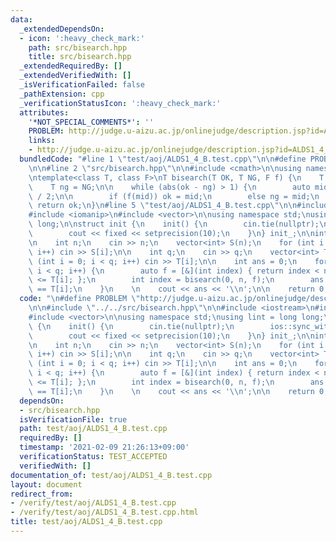```yaml
---
data:
  _extendedDependsOn:
  - icon: ':heavy_check_mark:'
    path: src/bisearch.hpp
    title: src/bisearch.hpp
  _extendedRequiredBy: []
  _extendedVerifiedWith: []
  _isVerificationFailed: false
  _pathExtension: cpp
  _verificationStatusIcon: ':heavy_check_mark:'
  attributes:
    '*NOT_SPECIAL_COMMENTS*': ''
    PROBLEM: http://judge.u-aizu.ac.jp/onlinejudge/description.jsp?id=ALDS1_4_B
    links:
    - http://judge.u-aizu.ac.jp/onlinejudge/description.jsp?id=ALDS1_4_B
  bundledCode: "#line 1 \"test/aoj/ALDS1_4_B.test.cpp\"\n\n#define PROBLEM \"http://judge.u-aizu.ac.jp/onlinejudge/description.jsp?id=ALDS1_4_B\"\
    \n\n#line 2 \"src/bisearch.hpp\"\n\n#include <cmath>\n\nusing namespace std;\n\
    \ntemplate<class T, class F>\nT bisearch(T OK, T NG, F f) {\n    T ok = OK;\n\
    \    T ng = NG;\n\n    while (abs(ok - ng) > 1) {\n        auto mid = (ok + ng)\
    \ / 2;\n\n        if (f(mid)) ok = mid;\n        else ng = mid;\n    }\n\n   \
    \ return ok;\n}\n#line 5 \"test/aoj/ALDS1_4_B.test.cpp\"\n\n#include <iostream>\n\
    #include <iomanip>\n#include <vector>\n\nusing namespace std;\nusing lint = long\
    \ long;\n\nstruct init {\n    init() {\n        cin.tie(nullptr);\n        ios::sync_with_stdio(false);\n\
    \        cout << fixed << setprecision(10);\n    }\n} init_;\n\nint main() {\n\
    \n    int n;\n    cin >> n;\n    vector<int> S(n);\n    for (int i = 0; i < n;\
    \ i++) cin >> S[i];\n\n    int q;\n    cin >> q;\n    vector<int> T(n);\n    for\
    \ (int i = 0; i < q; i++) cin >> T[i];\n\n    int ans = 0;\n    for (int i = 0;\
    \ i < q; i++) {\n        auto f = [&](int index) { return index < n && S[index]\
    \ <= T[i]; };\n        int index = bisearch(0, n, f);\n        ans += S[index]\
    \ == T[i];\n    }\n    \n    cout << ans << '\\n';\n\n    return 0;\n}\n"
  code: "\n#define PROBLEM \"http://judge.u-aizu.ac.jp/onlinejudge/description.jsp?id=ALDS1_4_B\"\
    \n\n#include \"../../src/bisearch.hpp\"\n\n#include <iostream>\n#include <iomanip>\n\
    #include <vector>\n\nusing namespace std;\nusing lint = long long;\n\nstruct init\
    \ {\n    init() {\n        cin.tie(nullptr);\n        ios::sync_with_stdio(false);\n\
    \        cout << fixed << setprecision(10);\n    }\n} init_;\n\nint main() {\n\
    \n    int n;\n    cin >> n;\n    vector<int> S(n);\n    for (int i = 0; i < n;\
    \ i++) cin >> S[i];\n\n    int q;\n    cin >> q;\n    vector<int> T(n);\n    for\
    \ (int i = 0; i < q; i++) cin >> T[i];\n\n    int ans = 0;\n    for (int i = 0;\
    \ i < q; i++) {\n        auto f = [&](int index) { return index < n && S[index]\
    \ <= T[i]; };\n        int index = bisearch(0, n, f);\n        ans += S[index]\
    \ == T[i];\n    }\n    \n    cout << ans << '\\n';\n\n    return 0;\n}\n"
  dependsOn:
  - src/bisearch.hpp
  isVerificationFile: true
  path: test/aoj/ALDS1_4_B.test.cpp
  requiredBy: []
  timestamp: '2021-02-09 21:26:13+09:00'
  verificationStatus: TEST_ACCEPTED
  verifiedWith: []
documentation_of: test/aoj/ALDS1_4_B.test.cpp
layout: document
redirect_from:
- /verify/test/aoj/ALDS1_4_B.test.cpp
- /verify/test/aoj/ALDS1_4_B.test.cpp.html
title: test/aoj/ALDS1_4_B.test.cpp
---
```


